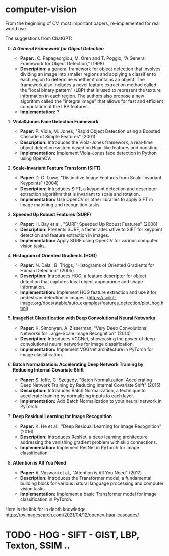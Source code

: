 # computer-vision
From the beginning of CV, most important papers, re-implemented for real world use.

The suggestions from ChatGPT:

0. ***A General Framework for Object Detection***
    - **Paper::** C. Papageorgiou, M. Oren and T. Poggio, “A General Framework for Object Detection,” (1998)
    - **Description:** a general framework for object detection that involves dividing an image into smaller regions and applying a classifier to each region to determine whether it contains an object. The framework also includes a novel feature extraction method called the "local binary pattern" (LBP) that is used to represent the texture information in each region. The authors also propose a new algorithm called the "integral image" that allows for fast and efficient computation of the LBP features.
    - **Implementation:** ?

1. **Viola&Jones Face Detection Framework**
    
    - **Paper:** P. Viola, M. Jones, "Rapid Object Detection using a Boosted Cascade of Simple Features" (2001)
    - **Description:** Introduces the Viola-Jones framework, a real-time object detection system based on Haar-like features and boosting.
    - **Implementation:** Implement Viola-Jones face detection in Python using OpenCV.

2. **Scale-Invariant Feature Transform (SIFT)**
    
    - **Paper:** D. G. Lowe, "Distinctive Image Features from Scale-Invariant Keypoints" (2004)
    - **Description:** Introduces SIFT, a keypoint detection and descriptor extraction algorithm that is invariant to scale and rotation.
    - **Implementation:** Use OpenCV or other libraries to apply SIFT in image matching and recognition tasks.

3. **Speeded Up Robust Features (SURF)**
    
    - **Paper:** H. Bay et al., "SURF: Speeded Up Robust Features" (2008)
    - **Description:** Presents SURF, a faster alternative to SIFT for keypoint detection and feature extraction in images.
    - **Implementation:** Apply SURF using OpenCV for various computer vision tasks.

4. **Histogram of Oriented Gradients (HOG)**
    
    - **Paper:** N. Dalal, B. Triggs, "Histograms of Oriented Gradients for Human Detection" (2005)
    - **Description:** Introduces HOG, a feature descriptor for object detection that captures local object appearance and shape information.
    - **Implementation:** Implement HOG feature extraction and use it for pedestrian detection in images. (https://scikit-image.org/docs/stable/auto_examples/features_detection/plot_hog.html)

5. **ImageNet Classification with Deep Convolutional Neural Networks**
    
    - **Paper:** K. Simonyan, A. Zisserman, "Very Deep Convolutional Networks for Large-Scale Image Recognition" (2014)
    - **Description:** Introduces VGGNet, showcasing the power of deep convolutional neural networks for image classification.
    - **Implementation:** Implement VGGNet architecture in PyTorch for image classification.

6. **Batch Normalization: Accelerating Deep Network Training by Reducing Internal Covariate Shift**
    
    - **Paper:** S. Ioffe, C. Szegedy, "Batch Normalization: Accelerating Deep Network Training by Reducing Internal Covariate Shift" (2015)
    - **Description:** Introduces Batch Normalization, a technique to accelerate training by normalizing inputs to each layer.
    - **Implementation:** Add Batch Normalization to your neural network in PyTorch.

7. **Deep Residual Learning for Image Recognition**
    
    - **Paper:** K. He et al., "Deep Residual Learning for Image Recognition" (2016)
    - **Description:** Introduces ResNet, a deep learning architecture addressing the vanishing gradient problem with skip connections.
    - **Implementation:** Implement ResNet in PyTorch for image classification.

8. **Attention is All You Need**
    
    - **Paper:** A. Vaswani et al., "Attention is All You Need" (2017)
    - **Description:** Introduces the Transformer model, a fundamental building block for various natural language processing and computer vision tasks.
    - **Implementation:** Implement a basic Transformer model for image classification in PyTorch.



Here is the link for in depth knowledge. https://pyimagesearch.com/2021/04/12/opencv-haar-cascades/


# TODO - HOG - SIFT - **GIST, LBP, Texton, SSIM** ..